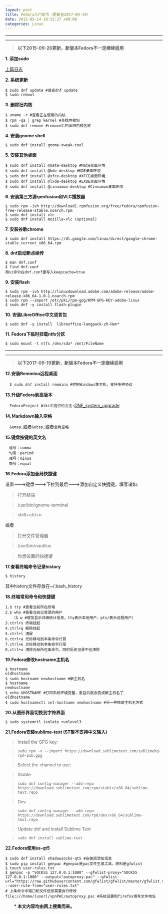 ```yaml
---
layout: post
title: Fedora入门命令（更新至2017-09-19）
date: 2015-05-14 18:52:27 +08:00
categories: Linux
---
```


------------------------------
------------------------------
> **以下2015-09-26更新，新版本Fedora不一定继续适用**

**1. 添加sudo**

[上篇日志][]

**2. 系统更新**

    $ sudo dnf update #或者dnf update
    $ sudo reboot

**3. 删除旧内核**

    $ uname -r​ #查看正在使用的内核
    $ rpm -qa | grep kernel #查找内核包
    $ sudo dnf remove #remove后列出旧内核名称

**4. 安装gnome shell**
```
$ sudo dnf install gnome-tweak-tool
```
**5. 安装其他桌面**
```
$ sudo dnf install @mate-desktop #Mate桌面环境
$ sudo dnf install @kde-desktop #KDE桌面环境
$ sudo dnf install @xfce-desktop #XFCE桌面环境
$ sudo dnf install @lxde-desktop #LXDE桌面环境
$ sudo dnf install @cinnamon-desktop #Cinnamon桌面环境
```
**6. 安装第三方源rpmfusion和VLC播放器**
```
$ sudo rpm -ivh http://download1.rpmfusion.org/free/fedora/rpmfusion-free-release-stable.noarch.rpm
$ sudo dnf install vlc
$ sudo dnf install mozilla-vlc (optional)
```
**7. 安装谷歌chrome**
```
$ sudo dnf install https://dl.google.com/linux/direct/google-chrome-stable_current_x86_64.rpm
```
**8. dnf启动断点续传**
```
$ man dnf.conf
$ find dnf.conf
用vi命令在dnf.conf里写入keepcache=true​
```
**9. 安装flash**
```
$ sudo rpm -ivh http://linuxdownload.adobe.com/adobe-release/adobe-release-x86_64-1.0-1.noarch.rpm
$ sudo rpm --import /etc/pki/rpm-gpg/RPM-GPG-KEY-adobe-linux
$ ​sudo dnf -y install flash-plugin
```
**10. 安装LibreOffice中文语言包**
```
$ sudo dnf -y install  libreoffice-langpack-zh-Han*
```
**11. Fedora下临时挂载ntfs分区**
```
$ sudo mount -t ntfs /dev/sda* /mnt/FileName
```

------------------------------
------------------------------
> **以下2017-09-19更新，新版本Fedora不一定继续适用**

**12.安装Remmina远程桌面**

　`$ sudo dnf install remmina #控制Windows等主机，支持多种协议`

**13.升级Fedora到高版本**

　`FedoraProject Wiki中提供的方法:`[DNF_system_upgrade](http://fedoraproject.org/wiki/DNF_system_upgrade)

**14.Ｍarkdown输入空格**

　`&emsp;`或者`&nbsp;`或者`全角空格`

**15.键盘按键的英文名**

```
　逗号：comma
　句号：period
　减号：minus
　等号：equal
```
**16.Fedora添加全局快捷键**

设置--->键盘--->下拉到最后--->添加自定义快捷键，填写诸如:

> 打开终端

> /usr/bin/gnome-terminal

> shift+ctrl+n

或者

> 打开文件管理器

> /usr/bin/nautilus

> 你想设置的快捷键

**17.查看终端命令记录history**

`$ history`

其中history文件存放在~/.bash_history

**18.终端常用命令和快捷键**

```
1.$ tty #查看当前所在终端
2.$ who #查看当前已登录的用户
   （$ w #增加显示详细统计信息，tty表示本地用户，pts/表示远程用户）
3.ctrl+s 终端挂起
4.ctrl+q 解除挂起
5.ctrl+l 清屏
6.ctrl+a 光标移动到本条命令行首
7.ctrl+e 光标移动到本条命令行尾
8.ctrl+u 清除光标所在条命令，同时历史记录中也清除

```

**19.Fedora修改hostname主机名**

```
$ hostname
oldhostname
$ sudo hostname newhostname #新主机名
$ hostname
newhostname
$ echo $HOSTNAME #打印系统环境变量，重启后就会变成新主机名了
oldhostname
$ sudo hostnamectl set-hostname newhostname #另一种修改主机名方式
```
**20.从图形界面切换到字符界面**

```
$ sudo systemctl isolate runlevel3
```

**21.Fedora安装sublime-text (ST暂不支持中文输入)**

> Install the GPG key:

>     sudo rpm -v --import https://download.sublimetext.com/sublimehq-rpm-pub.gpg

> Select the channel to use:

> Stable

>     sudo dnf config-manager --add-repo https://download.sublimetext.com/rpm/stable/x86_64/sublime-text.repo

> Dev

>     sudo dnf config-manager --add-repo https://download.sublimetext.com/rpm/dev/x86_64/sublime-text.repo

> Update dnf and install Sublime Text

>     sudo dnf install sublime-text

**22.Fedora使用ss-qt5**

```
$ sudo dnf install shadowsocks-qt5 #安装后添加信息
$ sudo pip install genpac #genpac是pac文件生成工具，原料是gfwlist
$ touch user-rules.txt
$ genpac -p "SOCKS5 127.0.0.1:1080" --gfwlist-proxy="SOCKS5 127.0.0.1:1080" --output="autoproxy.pac" --gfwlist-url="https://raw.githubusercontent.com/gfwlist/gfwlist/master/gfwlist.txt" --user-rule-from="user-rules.txt"
# 上条命令中端口和文件信息需要自行修改
file:///home/(user)/vpnPAC/autoproxy.pac #系统设置和firefox填写文件地址
```


&emsp;&emsp;__* 本文内容均由网上搜集而来。__



[上篇日志]: http://blog.deepcontrol.info/linux/2015/05/14/how-to-use-sudo-in-fedora.html
